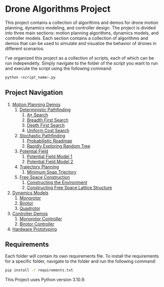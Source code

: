 # Drone Algorithms Project
This project contains a collection of algorithms and demos for drone motion planning, dynamics modeling, and controller design. The project is divided into three main sections: motion planning algorithms, dynamics models, and controller models. Each section contains a collection of algorithms and demos that can be used to simulate and visualize the behavior of drones in different scenarios.

I've organized this project as a collection of scripts, each of which can be run independetly. Simply navigate to the folder of the script you want to run and execute the script using the following command:

```bash
python <script_name>.py
```

## Project Navigation

1. [Motion Planning Demos](motion_planning_demos)
    1. [Deterministic Pathfinding](motion_planning_demos/deterministic_pathfinding_algorithms/)
        1. [A* Search](motion_planning_demos/deterministic_pathfinding_algorithms/a_star.py)
        1. [Breadth First Search](motion_planning_demos/deterministic_pathfinding_algorithms/breadth_first_search.py)
        1. [Depth First Search](motion_planning_demos/deterministic_pathfinding_algorithms/depth_first_search.py)
        1. [Uniform Cost Search](motion_planning_demos/deterministic_pathfinding_algorithms/uniform_cost_search.py)
    2. [Stochastic Pathfinding](motion_planning_demos/stochastic_pathfinding_algorithms/)
        1. [Probabilistic Roadmap](motion_planning_demos/stochastic_pathfinding_algorithms/probabilistic_roadmap.py)
        1. [Rapidly Exploring Random Tree](motion_planning_demos/stochastic_pathfinding_algorithms/rrt_with_steering.py)
    3. [Potential Field](motion_planning_demos/potential_field_pathfinding_algorithms/)
        1. [Potential Field Model 1](motion_planning_demos/potential_field_pathfinding_algorithms/rhp_model_1.py)
        1. [Potential Field Model 2](motion_planning_demos/potential_field_pathfinding_algorithms/rhp_model_2.py)
    4. [Trajectory Planning](motion_planning_algorithms)
        1. [Minimum Snap Trjectory](motion_planning_demos/trajectory_planning_algorithms/seventh_order_polynomial.py)
    5. [Free Space Construction](motion_planning_demos/free_space_construction/)
        1. [Constructing the Environment](motion_planning_demos/free_space_construction/environment_data.py)
        1. [Constructing Free Space Lattice Structure](motion_planning_demos/free_sace_construction/lattice.py)
2. [Dynamics Models](dynamics_models)
    1. [Monorotor](dynamics_models/monorotor/)
    2. [Birotor](dynamics_models/birotor/)
    3. [Quadrotor](dynamics_models/quadrotor/)
3. [Controller Demos](controller_models)
    1. [Monorotor Controller](controller_models/monorotor/)
    2. [Birotor Controller](controller_models/birotor/)
4. [Hardware Prototyping](drone_hardware_prototyping)

## Requirements
Each folder will contain its own requirements file. To install the requirements for a specific folder, navigate to the folder and run the following command:
```bash
pip install -r requirements.txt
```

This Project uses Python version 3.10.9.




